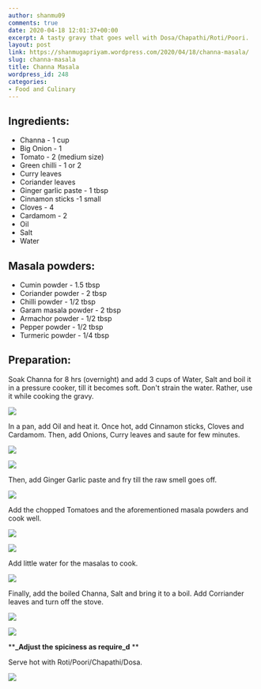 ```yaml
---
author: shanmu09
comments: true
date: 2020-04-18 12:01:37+00:00
excerpt: A tasty gravy that goes well with Dosa/Chapathi/Roti/Poori.
layout: post
link: https://shanmugapriyam.wordpress.com/2020/04/18/channa-masala/
slug: channa-masala
title: Channa Masala
wordpress_id: 248
categories:
- Food and Culinary
---
```

















## Ingredients:







  * Channa - 1 cup
  * Big Onion - 1
  * Tomato - 2 (medium size)
  * Green chilli  - 1 or 2
  * Curry leaves
  * Coriander leaves
  * Ginger garlic paste - 1 tbsp
  * Cinnamon sticks -1 small
  * Cloves - 4
  * Cardamom - 2
  * Oil
  * Salt
  * Water






## Masala powders:







  * Cumin powder - 1.5 tbsp
  * Coriander powder - 2 tbsp
  * Chilli powder - 1/2 tbsp
  * Garam masala powder - 2 tbsp
  * Armachor powder - 1/2 tbsp
  * Pepper powder - 1/2 tbsp
  * Turmeric powder - 1/4 tbsp






## Preparation:







Soak Channa for 8 hrs (overnight) and add 3 cups of Water, Salt and boil it in a pressure cooker, till it becomes soft. Don't strain the water. Rather, use it while cooking the gravy.





![](https://shanmugapriyam.files.wordpress.com/2020/04/00000img_00000_burst20200416071742947_cover-1.jpg?w=1003)





In a pan, add Oil and heat it. Once hot, add Cinnamon sticks, Cloves and Cardamom. Then, add Onions, Curry leaves and saute for few minutes.







![](https://shanmugapriyam.files.wordpress.com/2020/04/00100lrportrait_00100_burst20200416073204173_cover-2.jpg?resize=2000%2C2000)

![](https://shanmugapriyam.files.wordpress.com/2020/04/00100lrportrait_00100_burst20200416073313166_cover-2.jpg?resize=2000%2C2000)







Then, add Ginger Garlic paste and fry till the raw smell goes off.





![](https://shanmugapriyam.files.wordpress.com/2020/04/00100lrportrait_00100_burst20200416073853474_cover-2.jpg?w=1024)





Add the chopped Tomatoes and the aforementioned masala powders and cook well.







![](https://shanmugapriyam.files.wordpress.com/2020/04/00100lrportrait_00100_burst20200416074519058_cover-1.jpg?resize=2000%2C2000)

![](https://shanmugapriyam.files.wordpress.com/2020/04/00100lrportrait_00100_burst20200416074107510_cover.jpg?resize=2000%2C2000)







Add little water for the masalas to cook.





![](https://shanmugapriyam.files.wordpress.com/2020/04/00100lrportrait_00100_burst20200416074649926_cover-1.jpg?w=1024)





Finally, add the boiled Channa, Salt and bring it to a boil. Add Corriander leaves and turn off the stove.







![](https://shanmugapriyam.files.wordpress.com/2020/04/00100lrportrait_00100_burst20200416100038844_cover-1.jpg?resize=2000%2C2000)

![](https://shanmugapriyam.files.wordpress.com/2020/04/00000img_00000_burst20200416100347205_cover-1.jpg?resize=2000%2C2000)










****_Adjust the spiciness as require_d** **










Serve hot with Roti/Poori/Chapathi/Dosa.





![](https://shanmugapriyam.files.wordpress.com/2020/04/00100lrportrait_00100_burst20200416123814307_cover-1.jpg?w=1024)

